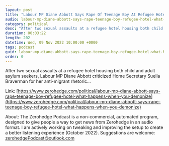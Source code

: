 ```yaml
---
layout: post
title: "Labour MP Diane Abbott Says Rape Of Teenage Boy At Refugee Hotel &quot;Is What Happens When You Demonize Migrants&quot;"
audio: labour-mp-diane-abbott-says-rape-teenage-boy-refugee-hotel-what-happens-when-you-demonize-1
category: political
desc: "After two sexual assaults at a refugee hotel housing both child and adult asylum seekers, Labour MP Diane Abbott criticized Home Secretary Suella Braverman for her anti-migrant rhetoric..."
duration: 00:03:22
length: 202
datetime: Wed, 09 Nov 2022 10:00:00 +0000
tags: podcast
guid: labour-mp-diane-abbott-says-rape-teenage-boy-refugee-hotel-what-happens-when-you-demonize-0
order: 0
---
```

After two sexual assaults at a refugee hotel housing both child and adult asylum seekers, Labour MP Diane Abbott criticized Home Secretary Suella Braverman for her anti-migrant rhetoric...

Link: [https://www.zerohedge.com/political/labour-mp-diane-abbott-says-rape-teenage-boy-refugee-hotel-what-happens-when-you-demonize](https://www.zerohedge.com/political/labour-mp-diane-abbott-says-rape-teenage-boy-refugee-hotel-what-happens-when-you-demonize)

About: The Zerohedge Podcast is a non-commercial, automated program, designed to give people a way to get news from Zerohedge in an audio format.  I am actively working on tweaking and improving the setup to create a better listening experience (October 2022).  Suggestions are welcome: [zerohedgePodcast@outlook.com](mailto:zerohedgePodcast@outlook.com)
